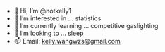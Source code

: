 - 👋 Hi, I’m @notkelly1
- 👀 I’m interested in ... statistics
- 🌱 I’m currently learning ... competitive gaslighting
- 💞️ I’m looking to ... sleep
- 📫 Email: kelly.wangwzs@gmail.com

<!---
notkelly1/notkelly1 is a ✨ special ✨ repository because its `README.md` (this file) appears on your GitHub profile.
You can click the Preview link to take a look at your changes.
--->
